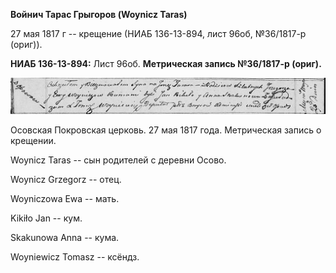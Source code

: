 **Войнич Тарас Грыгоров (Woynicz Taras)**

27 мая 1817 г -- крещение (НИАБ 136-13-894, лист 96об, №36/1817-р
(ориг)).

**НИАБ 136-13-894:** Лист 96об. **Метрическая запись №36/1817-р
(ориг).**

![](./media/eb444bd0dcf9b1d8fc6260253c312b876edeb35b.png)

Осовская Покровская церковь. 27 мая 1817 года. Метрическая запись о
крещении.

Woynicz Taras -- сын родителей с деревни Осовo.

Woynicz Grzegorz -- отец.

Woyniczowa Ewa -- мать.

Kikiło Jan -- кум.

Skakunowa Anna -- кума.

Woyniewicz Tomasz -- ксёндз.
